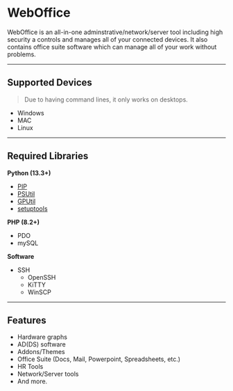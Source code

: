 # WebOffice
WebOffice is an all-in-one adminstrative/network/server tool including high security a controls and manages all of your connected devices. It also contains office suite software which can manage all of your work without problems.

***

## Supported Devices
> Due to having command lines, it only works on desktops.
* Windows
* MAC 
* Linux

***

## Required Libraries

**Python (13.3+)**
* [PIP](https://github.com/pypa/pip)
* [PSUtil](https://github.com/giampaolo/psutil)
* [GPUtil](https://github.com/anderskm/gputil)
* [setuptools](https://github.com/pypa/setuptools)

**PHP (8.2+)**
* PDO
* mySQL

**Software**
* SSH
  * OpenSSH
  * KiTTY
  * WinSCP 
***
## Features
* Hardware graphs
* AD(DS) software
* Addons/Themes
* Office Suite (Docs, Mail, Powerpoint, Spreadsheets, etc.)
* HR Tools
* Network/Server tools
* And more.

